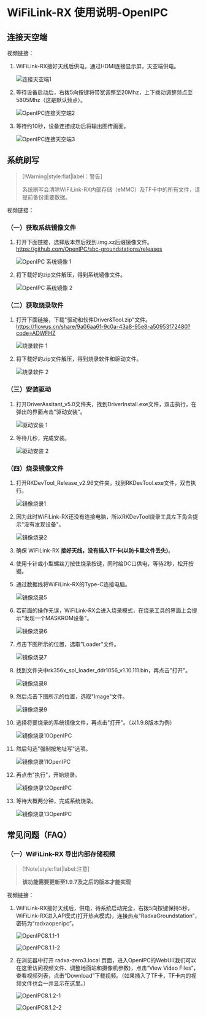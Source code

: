 # WiFiLink-RX 使用说明-OpenIPC

## 连接天空端

视频链接：

1. WiFiLink-RX接好天线后供电，通过HDMI连接显示屏，天空端供电。

   ![连接天空端1](image/连接天空端1.png)

2. 等待设备启动后，右拨5向按键将带宽调整至20Mhz，上下拨动调整频点至5805Mhz（这是默认频点）。

   ![OpenIPC连接天空端2](image/OpenIPC连接天空端2.png)

3. 等待约10秒，设备连接成功后将输出图传画面。

   ![OpenIPC连接天空端3](image/OpenIPC连接天空端3.png)

## 系统刷写

> [!Warning|style:flat|label：警告]
>
> 系统刷写会清除WiFiLink-RX内部存储（eMMC）及TF卡中的所有文件，请提前备份重要数据。
>

视频链接：

### （一）获取系统镜像文件

1. 打开下面链接，选择版本然后找到.img.xz后缀镜像文件。
   https://github.com/OpenIPC/sbc-groundstations/releases

   ![OpenIPC 系统镜像 1](image/OpenIPC系统镜像1.png)

2. 将下载好的zip文件解压，得到系统镜像文件。

   ![OpenIPC 系统镜像 2](image/OpenIPC系统镜像2.png)

### （二）获取烧录软件

1. 打开下面链接，下载"驱动和软件Driver&Tool.zip"文件。
   https://flowus.cn/share/9a06aa6f-9c0a-43a8-95e8-a50953f72480?code=ADWFHZ

   ![烧录软件 1](image/烧录软件1.png)

2. 将下载好的zip文件解压，得到烧录软件和驱动文件。

   ![烧录软件 2](image/烧录软件2.png)

### （三）安装驱动

1. 打开DriverAssitant_v5.0文件夹，找到DriverInstall.exe文件，双击执行，在弹出的界面点击"驱动安装"。

   ![驱动安装 1](image/驱动安装1.png)

2. 等待几秒，完成安装。

   ![驱动安装 2](image/驱动安装2.png)

### （四）烧录镜像文件

1. 打开RKDevTool_Release_v2.96文件夹，找到RKDevTool.exe文件，双击执行。

   ![镜像烧录1](image/镜像烧录1.png)

2. 因为此时WiFiLink-RX还没有连接电脑，所以RKDevTool烧录工具左下角会提示"没有发现设备"。

   ![镜像烧录2](image/镜像烧录2.png)

3. 确保 WiFiLink-RX **接好天线，没有插入TF卡(以防卡里文件丢失)**。

4. 使用卡针或小型螺丝刀按住烧录按键，同时给DC口供电，等待2秒，松开按键。

5. 通过数据线将WiFiLink-RX的Type-C连接电脑。

   ![镜像烧录5](image/镜像烧录5.png)

6. 若前面的操作无误，WiFiLink-RX会进入烧录模式，在烧录工具的界面上会提示"发现一个MASKROM设备"。

   ![镜像烧录6](image/镜像烧录6.png)

7. 点击下图所示的位置，选取"Loader"文件。

   ![镜像烧录7](image/镜像烧录7.png)

8. 找到文件夹中rk356x_spl_loader_ddr1056_v1.10.111.bin，再点击"打开"。

   ![镜像烧录8](image/镜像烧录8.png)

9. 然后点击下图所示的位置，选取"Image"文件。

   ![镜像烧录9](image/镜像烧录9.png)

10. 选择将要烧录的系统镜像文件，再点击"打开"。（以1.9.8版本为例）

    ![镜像烧录10OpenIPC](image/镜像烧录10OpenIPC.png)

11. 然后勾选"强制按地址写"选项。

    ![镜像烧录11OpenIPC](image/镜像烧录11OpenIPC.png)

12. 再点击"执行"，开始烧录。

    ![镜像烧录12OpenIPC](image/镜像烧录12OpenIPC.png)

13. 等待大概两分钟，完成系统烧录。

    ![镜像烧录13OpenIPC](image/镜像烧录13OpenIPC.png)

## 常见问题（FAQ）

### （一）WiFiLink-RX 导出内部存储视频

> [!Note|style:flat|label:注意]
>
> **该功能需要更新至1.9.7及之后的版本才能实现**

视频链接：

1. WiFiLink-RX接好天线后，供电，待系统启动完全，右拨5向按键保持5秒，WiFiLink-RX进入AP模式(打开热点模式)，连接热点“RadxaGroundstation”，密码为“radxaopenipc”。

   ![OpenIPC8.1.1-1](image\OpenIPC8.1.1-1.png)

   ![OpenIPC8.1.1-2](image\OpenIPC8.1.1-2.png)

2. 在浏览器中打开 radxa-zero3.local 页面，进入OpenIPC的WebUI(我们可以在这里访问视频文件、调整地面站和摄像机参数)，点击“View Video Files”，查看视频列表，点击“Download”下载视频。（如果插入了TF卡，TF卡内的视频文件也会一并显示在这里。）

   ![OpenIPC8.1.2-1](image\OpenIPC8.1.2-1.png)

   ![OpenIPC8.1.2-2](image\OpenIPC8.1.2-2.png)
